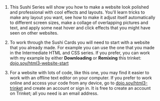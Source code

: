 1. This Sushi Series will show you how to make a website look polished and professional with cool effects and layouts. You'll learn tricks to make any layout you want, see how to make it adjust itself automatically to different screen sizes, make a collage of overlapping pictures and text, and apply some neat hover and click effects that you might have seen on other websites.

2. To work through the Sushi Cards you will need to start with a website that you already made. For example you can use the one that you made in the Intermediate HTML and CSS series. If you prefer, you can work with my example by either **Downloading** or **Remixing** this trinket: [dojo.soy/html3-website-start](http://dojo.soy/html3-website-start)

3. For a website with lots of code, like this one, you may find it easier to work with an offline text editor on your computer. If you prefer to work online and access your code from any device, go to [dojo.soy/html3-trinket](http://dojo.soy/html3-trinket) and create an account or sign in. It is free to create an account on Trinket; all you need is an email address.